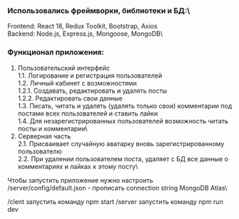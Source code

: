 ### Использовались фреймворки, библиотеки и БД:\
Frontend: React 18, Redux Toolkit, Bootstrap, Axios\
Backend: Node.js, Express.js, Mongoose, MongoDB\

### Функционал приложения:

1. Пользовательский интерфейс\
   1.1. Логирование и регистрация пользователей\
   1.2. Личный кабинет с возможностями\
   1.2.1. Создавать, редактировать и удалять посты\
   1.2.2. Редактировать свои данные\
   1.3. Писать, читать и удалять (удалять только свои) комментарии под постами всех пользователей и ставить лайки\
   1.4. Для незарегистрированных пользователей возможность читать посты и комментарии\
2. Серверная часть\
   2.1. Присваивает случайную аватарку вновь зарегистрированному пользователю\
   2.2. При удалении пользователем поста, удаляет с БД все данные о комментариях и лайках к этому посту\

Чтобы запустить приложение нужно настроить /server/config/default.json - прописать connection string MongoDB Atlas\

/clent запустить команду npm start
/server запустить команду npm run dev
